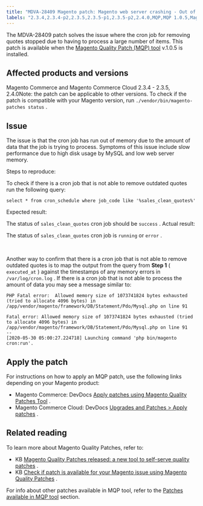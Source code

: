 ```yaml
---
title: "MDVA-28409 Magento patch: Magento web server crashing - Out of memory"
labels: "2.3.4,2.3.4-p2,2.3.5,2.3.5-p1,2.3.5-p2,2.4.0,MQP,MQP 1.0.5,Magento Commerce,Magento Commerce Cloud,Magento Quality Patches,cron,memory,out of memory,quote,support tools"
---
```


The MDVA-28409 patch solves the issue where the cron job for removing quotes stopped due to having to process a large number of items. This patch is available when the [Magento Quality Patch (MQP) tool](https://devdocs.magento.com/guides/v2.4/comp-mgr/patching.html#mqp) v.1.0.5 is installed.

## Affected products and versions

Magento Commerce and Magento Commerce Cloud 2.3.4 - 2.3.5, 2.4.0Note: the patch can be applicable to other versions. To check if the patch is compatible with your Magento version, run `./vendor/bin/magento-patches status` .

## Issue

The issue is that the cron job has run out of memory due to the amount of data that the job is trying to process. Symptoms of this issue include slow performance due to high disk usage by MySQL and low web server memory.

 <span class="wysiwyg-underline">Steps to reproduce:</span>

To check if there is a cron job that is not able to remove outdated quotes run the following query:

```clike
select * from cron_schedule where job_code like '%sales_clean_quotes%'
```

 <span class="wysiwyg-underline">Expected result:</span>

The status of `sales_clean_quotes` cron job should be `success` . <span class="wysiwyg-underline">Actual result:</span>

The status of `sales_clean_quotes` cron job is `running` or `error` .

&nbsp;

Another way to confirm that there is a cron job that is not able to remove outdated quotes is to map the output from the query from **Step 1** ( `executed_at` ) against the timestamps of any memory errors in `/var/log/cron.log` . If there is a cron job that is not able to process the amount of data you may see a message similar to:

```clike
PHP Fatal error:  Allowed memory size of 1073741824 bytes exhausted (tried to allocate 4096 bytes) in /app/vendor/magento/framework/DB/Statement/Pdo/Mysql.php on line 91

Fatal error: Allowed memory size of 1073741824 bytes exhausted (tried to allocate 4096 bytes) in /app/vendor/magento/framework/DB/Statement/Pdo/Mysql.php on line 91
--
[2020-05-30 05:00:27.224718] Launching command 'php bin/magento cron:run'.
```

## Apply the patch

For instructions on how to apply an MQP patch, use the following links depending on your Magento product:

* Magento Commerce: DevDocs [Apply patches using Magento Quality Patches Tool](https://devdocs.magento.com/guides/v2.4/comp-mgr/patching/mqp.html) .
* Magento Commerce Cloud: DevDocs [Upgrades and Patches > Apply patches](https://devdocs.magento.com/cloud/project/project-patch.html) .

## Related reading

To learn more about Magento Quality Patches, refer to:

* KB [Magento Quality Patches released: a new tool to self-serve quality patches](https://support.magento.com/hc/en-us/articles/360047139492) .
* KB [Check if patch is available for your Magento issue using Magento Quality Patches](https://support.magento.com/hc/en-us/articles/360047125252) .

For info about other patches available in MQP tool, refer to the [Patches available in MQP tool](https://support.magento.com/hc/en-us/sections/360010506631-Patches-available-in-MQP-tool-) section.
